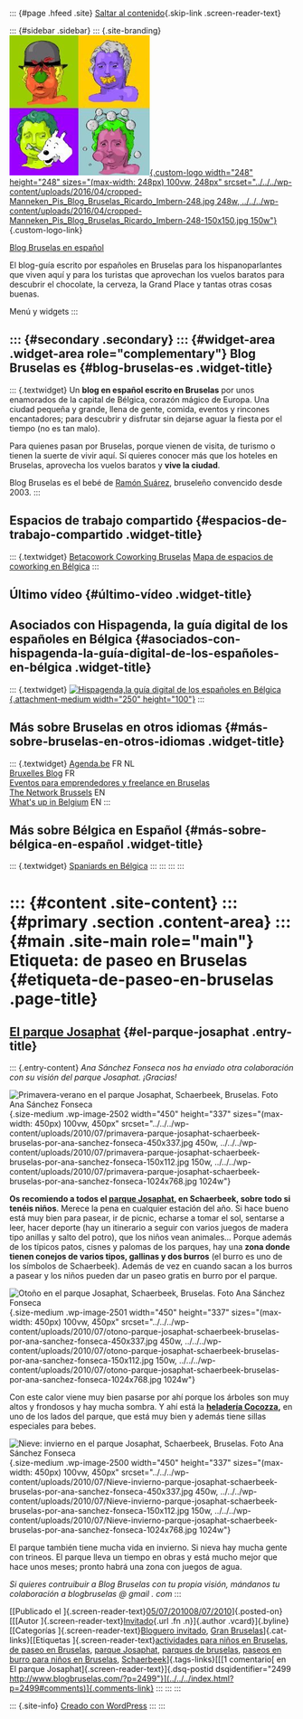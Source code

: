 ::: {#page .hfeed .site}
[Saltar al contenido](index.html#content){.skip-link
.screen-reader-text}

::: {#sidebar .sidebar}
::: {.site-branding}
[![](../../../wp-content/uploads/2016/04/cropped-Manneken_Pis_Blog_Bruselas_Ricardo_Imbern-248.jpg){.custom-logo
width="248" height="248" sizes="(max-width: 248px) 100vw, 248px"
srcset="../../../wp-content/uploads/2016/04/cropped-Manneken_Pis_Blog_Bruselas_Ricardo_Imbern-248.jpg 248w, ../../../wp-content/uploads/2016/04/cropped-Manneken_Pis_Blog_Bruselas_Ricardo_Imbern-248-150x150.jpg 150w"}](../../../index.html){.custom-logo-link}

[Blog Bruselas en español](../../../index.html)

El blog-guía escrito por españoles en Bruselas para los hispanoparlantes
que viven aquí y para los turistas que aprovechan los vuelos baratos
para descubrir el chocolate, la cerveza, la Grand Place y tantas otras
cosas buenas.

Menú y widgets
:::

::: {#secondary .secondary}
::: {#widget-area .widget-area role="complementary"}
Blog Bruselas es {#blog-bruselas-es .widget-title}
----------------

::: {.textwidget}
Un **blog en español escrito en Bruselas** por unos enamorados de la
capital de Bélgica, corazón mágico de Europa. Una ciudad pequeña y
grande, llena de gente, comida, eventos y rincones encantadores; para
descubrir y disfrutar sin dejarse aguar la fiesta por el tiempo (no es
tan malo).

Para quienes pasan por Bruselas, porque vienen de visita, de turismo o
tienen la suerte de vivir aquí. Sí quieres conocer más que los hoteles
en Bruselas, aprovecha los vuelos baratos y **vive la ciudad**.

Blog Bruselas es el bebé de [Ramón Suárez](http://www.ramonsuarez.com),
bruseleño convencido desde 2003.
:::

Espacios de trabajo compartido {#espacios-de-trabajo-compartido .widget-title}
------------------------------

::: {.textwidget}
[Betacowork Coworking Bruselas](http://www.betacowork.com) [Mapa de
espacios de coworking en Bélgica](http://coworkingbelgium.com)
:::

Último vídeo {#último-vídeo .widget-title}
------------

Asociados con Hispagenda, la guía digital de los españoles en Bélgica {#asociados-con-hispagenda-la-guía-digital-de-los-españoles-en-bélgica .widget-title}
---------------------------------------------------------------------

::: {.textwidget}
[![Hispagenda,la guía digital de los españoles en
Bélgica](../../../wp-content/uploads/2010/04/Hispagenda-250px.gif "Hispagenda, la guía digital de los españoles en Bélgica"){.attachment-medium
width="250" height="100"}](http://www.hispagenda.com)
:::

Más sobre Bruselas en otros idiomas {#más-sobre-bruselas-en-otros-idiomas .widget-title}
-----------------------------------

::: {.textwidget}
[Agenda.be](http://www.agenda.be) FR NL\
[Bruxelles Blog](http://www.bxlblog.be/) FR\
[Eventos para emprendedores y freelance en
Bruselas](http://www.betacowork.com/events/)\
[The Network
Brussels](http://groups.yahoo.com/group/TheNetworkBrussels/) EN\
[What\'s up in Belgium](http://www.whatsupin.be/) EN
:::

Más sobre Bélgica en Español {#más-sobre-bélgica-en-español .widget-title}
----------------------------

::: {.textwidget}
[Spaniards en Bélgica](http://www.spaniards.es/paises/belgica)
:::
:::
:::
:::

::: {#content .site-content}
::: {#primary .section .content-area}
::: {#main .site-main role="main"}
Etiqueta: de paseo en Bruselas {#etiqueta-de-paseo-en-bruselas .page-title}
==============================

[El parque Josaphat](../../../index.html?p=2499) {#el-parque-josaphat .entry-title}
------------------------------------------------

::: {.entry-content}
*Ana Sánchez Fonseca nos ha enviado otra colaboración con su visión del
parque Josaphat. ¡Gracias!*

![Primavera-verano en el parque Josaphat, Schaerbeek, Bruselas. Foto Ana
Sánchez
Fonseca](../../../wp-content/uploads/2010/07/primavera-parque-josaphat-schaerbeek-bruselas-por-ana-sanchez-fonseca-450x337.jpg "Primavera-verano en el parque Josaphat, Schaerbeek, Bruselas. Foto Ana Sánchez Fonseca"){.size-medium
.wp-image-2502 width="450" height="337"
sizes="(max-width: 450px) 100vw, 450px"
srcset="../../../wp-content/uploads/2010/07/primavera-parque-josaphat-schaerbeek-bruselas-por-ana-sanchez-fonseca-450x337.jpg 450w, ../../../wp-content/uploads/2010/07/primavera-parque-josaphat-schaerbeek-bruselas-por-ana-sanchez-fonseca-150x112.jpg 150w, ../../../wp-content/uploads/2010/07/primavera-parque-josaphat-schaerbeek-bruselas-por-ana-sanchez-fonseca-1024x768.jpg 1024w"}

**Os recomiendo a todos el [parque
Josaphat](http://maps.google.com/maps/place?cid=13317541605096668123&q=parc+josaphat+schaerbeek&hl=en&cd=1&cad=src:pplink&ei=fLkxTLXyN96rjAep4Nm7CQ&sig2=glTf8drGT9YlDiJ7UNHtcQ "El parque Josaphat en Schaerbeek, Bruselas"),
en Schaerbeek, sobre todo si tenéis niños**. Merece la pena en cualquier
estación del año. Si hace bueno está muy bien para pasear, ir de picnic,
echarse a tomar el sol, sentarse a leer, hacer deporte (hay un
itinerario a seguir con varios juegos de madera tipo anillas y salto del
potro), que los niños vean animales... Porque además de los típicos
patos, cisnes y palomas de los parques, hay una **zona donde tienen
conejos de varios tipos, gallinas y dos burros** (el burro es uno de los
símbolos de Schaerbeek). Además de vez en cuando sacan a los burros a
pasear y los niños pueden dar un paseo gratis en burro por el parque.

![Otoño en el parque Josaphat, Schaerbeek, Bruselas. Foto Ana Sánchez
Fonseca](../../../wp-content/uploads/2010/07/otono-parque-josaphat-schaerbeek-bruselas-por-ana-sanchez-fonseca-450x337.jpg "Otoño en el parque Josaphat, Schaerbeek, Bruselas"){.size-medium
.wp-image-2501 width="450" height="337"
sizes="(max-width: 450px) 100vw, 450px"
srcset="../../../wp-content/uploads/2010/07/otono-parque-josaphat-schaerbeek-bruselas-por-ana-sanchez-fonseca-450x337.jpg 450w, ../../../wp-content/uploads/2010/07/otono-parque-josaphat-schaerbeek-bruselas-por-ana-sanchez-fonseca-150x112.jpg 150w, ../../../wp-content/uploads/2010/07/otono-parque-josaphat-schaerbeek-bruselas-por-ana-sanchez-fonseca-1024x768.jpg 1024w"}

Con este calor viene muy bien pasarse por ahí porque los árboles son muy
altos y frondosos y hay mucha sombra. Y ahí está la **[heladería
Cocozza](http://www.cocozza.be/),** en uno de los lados del parque, que
está muy bien y además tiene sillas especiales para bebes.

![Nieve: invierno en el parque Josaphat, Schaerbeek, Bruselas. Foto Ana
Sánchez
Fonseca](../../../wp-content/uploads/2010/07/Nieve-invierno-parque-josaphat-schaerbeek-bruselas-por-ana-sanchez-fonseca-450x337.jpg "Nieve: invierno en el parque Josaphat, Schaerbeek, Bruselas"){.size-medium
.wp-image-2500 width="450" height="337"
sizes="(max-width: 450px) 100vw, 450px"
srcset="../../../wp-content/uploads/2010/07/Nieve-invierno-parque-josaphat-schaerbeek-bruselas-por-ana-sanchez-fonseca-450x337.jpg 450w, ../../../wp-content/uploads/2010/07/Nieve-invierno-parque-josaphat-schaerbeek-bruselas-por-ana-sanchez-fonseca-150x112.jpg 150w, ../../../wp-content/uploads/2010/07/Nieve-invierno-parque-josaphat-schaerbeek-bruselas-por-ana-sanchez-fonseca-1024x768.jpg 1024w"}

El parque también tiene mucha vida en invierno. Si nieva hay mucha gente
con trineos. El parque lleva un tiempo en obras y está mucho mejor que
hace unos meses; pronto habrá una zona con juegos de agua.

*Si quieres contruibuir a Blog Bruselas con tu propia visión, mándanos
tu colaboración a blogbruselas @ gmail . com*
:::

[[Publicado el
]{.screen-reader-text}[05/07/201008/07/2010](../../../index.html?p=2499)]{.posted-on}[[[Autor
]{.screen-reader-text}[Invitado](../../author/invitado/index.html){.url
.fn .n}]{.author .vcard}]{.byline}[[Categorías
]{.screen-reader-text}[Bloguero
invitado](../../category/bloguero-invitado/index.html), [Gran
Bruselas](../../category/gran-bruselas/index.html)]{.cat-links}[[Etiquetas
]{.screen-reader-text}[actividades para niños en
Bruselas](../actividades-para-ninos-en-bruselas/index.html), [de paseo
en Bruselas](index.html), [parque
Josaphat](../parque-josaphat/index.html), [parques de
bruselas](../parques-de-bruselas/index.html), [paseos en burro para
niños en
Bruselas](../paseos-en-burro-para-ninos-en-bruselas/index.html),
[Schaerbeek](../schaerbeek/index.html)]{.tags-links}[[[1 comentario[ en
El parque Josaphat]{.screen-reader-text}]{.dsq-postid
dsqidentifier="2499 http://www.blogbruselas.com/?p=2499"}](../../../index.html?p=2499#comments)]{.comments-link}
:::
:::
:::

::: {.site-info}
[Creado con WordPress](https://es.wordpress.org/)
:::
:::
